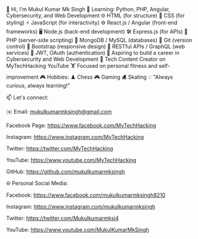 👋 Hi, I'm Mukul Kumar Mk Singh
🌱 Learning: Python, PHP, Angular, Cybersecurity, and Web Development
🌐 HTML (for structure)
🎨 CSS (for styling)
⚡ JavaScript (for interactivity)
⚙️ React.js / Angular (front-end frameworks)
🖥️ Node.js (back-end development)
🛠️ Express.js (for APIs)
🔧 PHP (server-side scripting)
💾 MongoDB / MySQL (databases)
📁 Git (version control)
📱 Bootstrap (responsive design)
🔗 RESTful APIs / GraphQL (web services)
🔐 JWT, OAuth (authentication)
🚀 Aspiring to build a career in Cybersecurity and Web Development
🎥 Tech Content Creator on MyTechHacking YouTube
🏋️ Focused on personal fitness and self-improvement
🎮 Hobbies:
♟️ Chess
🎮 Gaming
⛸️ Skating
💡 "Always curious, always learning!"

📫 Let's connect:

✉️ Email: mukulkumarmksingh@gmail.com

Facebook Page: https://www.facebook.com/MyTechHacking

Instagram: https://www.instagram.com/MyTechHacking

Twitter: https://twitter.com/MyTechHacking

YouTube: https://www.youtube.com/MyTechHacking

GitHub: https://github.com/mukulkumarmksingh


🌐 Personal Social Media:

Facebook: https://www.facebook.com/mukulkumarmksingh8210

Instagram: https://www.instagram.com/mukulkumarmksingh

Twitter: https://twitter.com/Mukulkumarmksi4

YouTube: https://www.youtube.com/MukulKumarMkSingh
